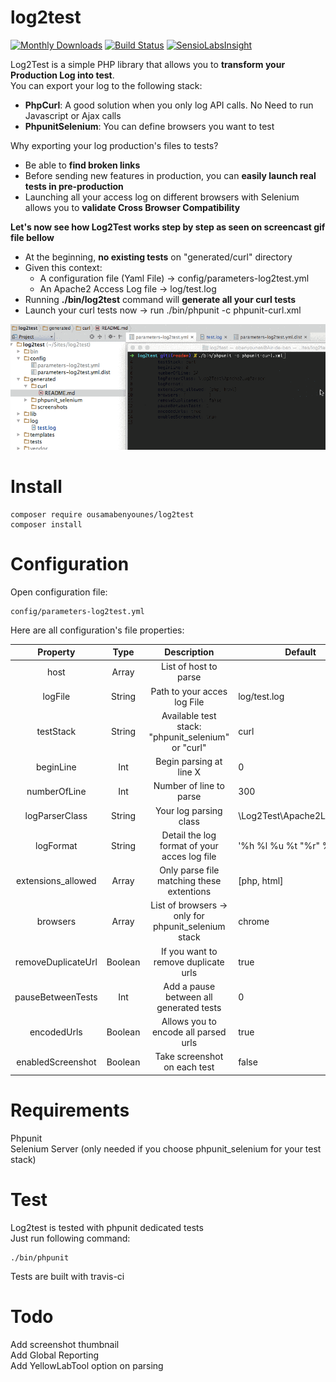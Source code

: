 # log2test

[![Monthly Downloads](https://poser.pugx.org/ousamabenyounes/log2test/d/monthly.png)](https://packagist.org/packages/ousamabenyounes/log2test)  [![Build Status](https://travis-ci.org/ousamabenyounes/log2test.svg?branch=dev)](https://travis-ci.org/ousamabenyounes/log2test) [![SensioLabsInsight](https://insight.sensiolabs.com/projects/d9e3c01e-7bea-4705-8b0b-f6273dac5b09/mini.png)](https://insight.sensiolabs.com/projects/d9e3c01e-7bea-4705-8b0b-f6273dac5b09)

Log2Test is a simple PHP library that allows you to **transform your Production Log into test**.  
You can export your log to the following stack:  
- **PhpCurl**: A good solution when you only log API calls. No Need to run Javascript or Ajax calls  
- **PhpunitSelenium**: You can define browsers you want to test  

Why exporting your log production's files to tests?

- Be able to **find broken links**  
- Before sending new features in production, you can **easily launch real tests in pre-production**  
- Launching all your access log on different browsers with Selenium allows you to **validate Cross Browser Compatibility**  



**Let's now see how Log2Test works step by step as seen on screencast gif file bellow**
- At the beginning, **no existing tests** on "generated/curl" directory
- Given this context:  
  - A configuration file (Yaml File) -> config/parameters-log2test.yml   
  - An Apache2 Access Log file -> log/test.log   
- Running **./bin/log2test** command will **generate all your curl tests**  
- Launch your curl tests now -> run ./bin/phpunit -c phpunit-curl.xml  

<img src="web/img/log2testCurl.gif"></img>



# Install

```
composer require ousamabenyounes/log2test
composer install
```


# Configuration

Open configuration file:  

```
config/parameters-log2test.yml 
```


Here are all configuration's file properties:

| Property | Type | Description | Default | 
|:----------:|:-------------:|:-------------:|---------------|
| host | Array | List of host to parse | |
| logFile | String | Path to your acces log File | log/test.log |
| testStack | String | Available test stack: "phpunit_selenium" or "curl" | curl |
| beginLine | Int | Begin parsing at line X | 0 |
| numberOfLine | Int | Number of line to parse | 300 |
| logParserClass | String | Your log parsing class | \Log2Test\Apache2LogParser |
| logFormat | String | Detail the log format of your acces log file | '%h %l %u %t \"%r\" %>s %b' |
| extensions_allowed | Array | Only parse file matching these extentions | [php, html] |
| browsers | Array | List of browsers -> only for phpunit_selenium stack | chrome |  
| removeDuplicateUrl | Boolean | If you want to remove duplicate urls | true |
| pauseBetweenTests | Int | Add a pause between all generated tests | 0 |
| encodedUrls | Boolean | Allows you to encode all parsed urls | true |
| enabledScreenshot | Boolean | Take screenshot on each test | false |




# Requirements
Phpunit  
Selenium Server (only needed if you choose phpunit_selenium for your test stack)  


# Test
Log2test is tested with phpunit dedicated tests  
Just run following command:

```
./bin/phpunit
```

Tests are built with travis-ci

# Todo
Add screenshot thumbnail  
Add Global Reporting  
Add YellowLabTool option on parsing  
  

